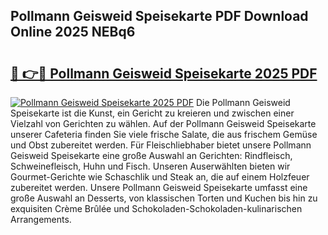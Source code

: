 ## Pollmann Geisweid Speisekarte PDF Download Online 2025 NEBq6

# <h2><a href="http://gc96na5.nevu.top/?p=Pollmann+Geisweid+Speisekarte">🔗 👉🔴 Pollmann Geisweid Speisekarte 2025 PDF</a></h2>

[![Pollmann Geisweid Speisekarte 2025 PDF](https://i.imgur.com/dBaPXMq.png)](http://gc96na5.nevu.top/?p=Pollmann+Geisweid+Speisekarte)
Die Pollmann Geisweid Speisekarte ist die Kunst, ein Gericht zu kreieren und zwischen einer Vielzahl von Gerichten zu wählen. Auf der Pollmann Geisweid Speisekarte unserer Cafeteria finden Sie viele frische Salate, die aus frischem Gemüse und Obst zubereitet werden. Für Fleischliebhaber bietet unsere Pollmann Geisweid Speisekarte eine große Auswahl an Gerichten: Rindfleisch, Schweinefleisch, Huhn und Fisch. Unseren Auserwählten bieten wir Gourmet-Gerichte wie Schaschlik und Steak an, die auf einem Holzfeuer zubereitet werden. Unsere Pollmann Geisweid Speisekarte umfasst eine große Auswahl an Desserts, von klassischen Torten und Kuchen bis hin zu exquisiten Crème Brûlée und Schokoladen-Schokoladen-kulinarischen Arrangements.
